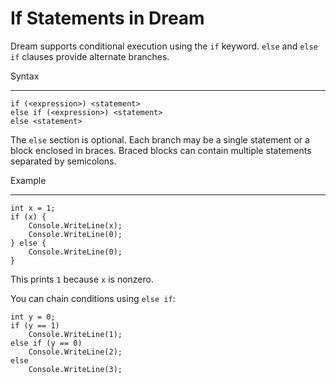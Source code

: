 # If Statements in Dream

Dream supports conditional execution using the `if` keyword. `else` and `else if` clauses provide alternate branches.

Syntax
- -----

```
if (<expression>) <statement>
else if (<expression>) <statement>
else <statement>
```

The `else` section is optional. Each branch may be a single statement or a block enclosed in braces. Braced blocks can contain multiple statements separated by semicolons.

Example
- ------

```
int x = 1;
if (x) {
    Console.WriteLine(x);
    Console.WriteLine(0);
} else {
    Console.WriteLine(0);
}
```

This prints `1` because `x` is nonzero.

You can chain conditions using `else if`:

```
int y = 0;
if (y == 1)
    Console.WriteLine(1);
else if (y == 0)
    Console.WriteLine(2);
else
    Console.WriteLine(3);
```

